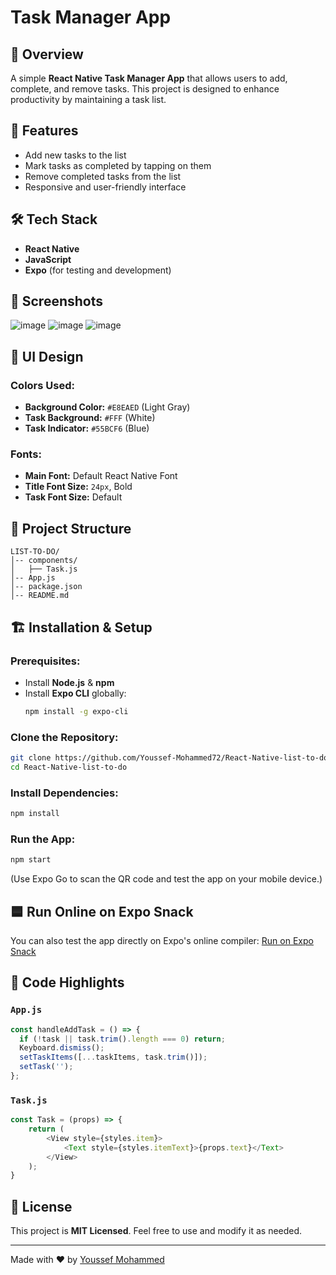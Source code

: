 # Task Manager App

## 📌 Overview
A simple **React Native Task Manager App** that allows users to add, complete, and remove tasks. This project is designed to enhance productivity by maintaining a task list.

## 🚀 Features
- Add new tasks to the list
- Mark tasks as completed by tapping on them
- Remove completed tasks from the list
- Responsive and user-friendly interface

## 🛠️ Tech Stack
- **React Native**
- **JavaScript**
- **Expo** (for testing and development)

## 📸 Screenshots
![image](https://github.com/user-attachments/assets/3684cc5e-def1-4bb4-ae01-7b0173546674)
![image](https://github.com/user-attachments/assets/53764fb9-224f-4890-a14f-226fa79da839)
![image](https://github.com/user-attachments/assets/4361c024-088d-4307-a370-3d2e4196f203)

## 🎨 UI Design
### Colors Used:
- **Background Color:** `#E8EAED` (Light Gray)
- **Task Background:** `#FFF` (White)
- **Task Indicator:** `#55BCF6` (Blue)

### Fonts:
- **Main Font:** Default React Native Font
- **Title Font Size:** `24px`, Bold
- **Task Font Size:** Default

## 📂 Project Structure
```
LIST-TO-DO/
│-- components/
│   ├── Task.js
│-- App.js
│-- package.json
│-- README.md
```

## 🏗️ Installation & Setup
### Prerequisites:
- Install **Node.js** & **npm**
- Install **Expo CLI** globally:
  ```sh
  npm install -g expo-cli
  ```

### Clone the Repository:
```sh
git clone https://github.com/Youssef-Mohammed72/React-Native-list-to-do.git
cd React-Native-list-to-do
```

### Install Dependencies:
```sh
npm install
```

### Run the App:
```sh
npm start
```
(Use Expo Go to scan the QR code and test the app on your mobile device.)

## 🟦 Run Online on Expo Snack

You can also test the app directly on Expo's online compiler:
[Run on Expo S](https://snack.expo.dev/@youssef_mohamed/to-do-list?platform=android)[nack](https://snack.expo.dev/@youssef_mohamed/to-do-list?platform=android)

## 📜 Code Highlights
### `App.js`
```javascript
const handleAddTask = () => {
  if (!task || task.trim().length === 0) return;
  Keyboard.dismiss();
  setTaskItems([...taskItems, task.trim()]);
  setTask('');
};
```

### `Task.js`
```javascript
const Task = (props) => {
    return (
        <View style={styles.item}>
            <Text style={styles.itemText}>{props.text}</Text>
        </View>
    );
}
```

## 📜 License
This project is **MIT Licensed**. Feel free to use and modify it as needed.

---
Made with ❤️ by [Youssef Mohammed](https://github.com/Youssef-Mohammed72)

